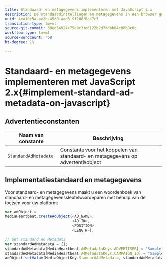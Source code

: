 ```yaml
---
title: Standaard- en metagegevens implementeren met JavaScript 2.x
description: De standaardinstellingen en metagegevens in een browser gebruiken met JavaScript 2.x-toepassingen.
uuid: 4ea10c5a-ae2b-45d0-aad3-9f10028ee7c3
translation-type: tm+mt
source-git-commit: 30ed54924c75a9c33e6122b2d7ddbb84c06b8c0c
workflow-type: tm+mt
source-wordcount: '68'
ht-degree: 1%

---
```



# Standaard- en metagegevens implementeren met JavaScript 2.x{#implement-standard-ad-metadata-on-javascript}

## Advertentieconstanten

| Naam van constante | Beschrijving   |
|---|---|
| `StandardAdMetadata` | Constante voor het koppelen van standaard- en metagegevens op advertentieobject |

## Implementatiestandaard en metagegevens

Voor standaard- en metagegevens maakt u een woordenboek van standaard- en metagegevenssleutelwaardeparen met behulp van de toetsen voor uw platform:

```js
var adObject =  
MediaHeartbeat.createAdObject(<AD_NAME>,  
                              <AD_ID>,  
                              <POSITION>,  
                              <LENGTH>);

// Set standard Ad Metadata
var standardAdMetadata = {};
standardAdMetadata[MediaHeartbeat.AdMetadataKeys.ADVERTISER] = "Sample Advertiser";
standardAdMetadata[MediaHeartbeat.AdMetadataKeys.CAMPAIGN_ID] = "Sample Campaign";
adObject.setValue(MediaObjectKey.StandardAdMetadata, standardAdMetadata);
```

